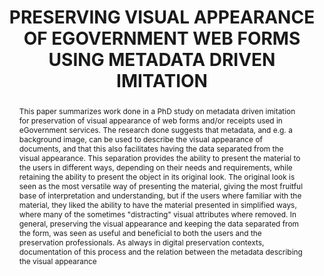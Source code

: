 ---
abstract: 'This paper summarizes work done in a PhD study on

  metadata driven imitation for preservation of visual

  appearance of web forms and/or receipts used in

  eGovernment services. The research done suggests that

  metadata, and e.g. a background image, can be used to

  describe the visual appearance of documents, and that

  this also facilitates having the data separated from the

  visual appearance. This separation provides the ability

  to present the material to the users in different ways,

  depending on their needs and requirements, while

  retaining the ability to present the object in its original

  look. The original look is seen as the most versatile way

  of presenting the material, giving the most fruitful base

  of interpretation and understanding, but if the users

  where familiar with the material, they liked the ability to

  have the material presented in simplified ways, where

  many of the sometimes "distracting" visual attributes

  where removed. In general, preserving the visual

  appearance and keeping the data separated from the

  form, was seen as useful and beneficial to both the users

  and the preservation professionals. As always in digital

  preservation contexts, documentation of this process

  and the relation between the metadata describing the

  visual appearance'
creators:
- Jörgen Nilsson
date: null
document_url: https://services.phaidra.univie.ac.at/api/object/o:185506/download
grand_parent: iPRES
institutions: []
keywords: []
landing_page_url: https://phaidra.univie.ac.at/o:185506
language: eng
layout: publication
license: CC BY-SA 2.0 AT
notes_url: null
parent: iPRES 2010
publication_type: paper
size: 41010
slides_url: null
source_name: iPRES
stream_url: null
title: PRESERVING VISUAL APPEARANCE OF EGOVERNMENT  WEB FORMS USING METADATA  DRIVEN
  IMITATION
year: 2010
---
